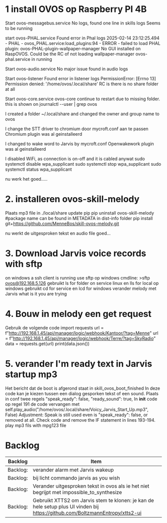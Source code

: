 # 1 install OVOS op Raspberry PI 4B

Start ovos-messagebus.service
No logs, found one line in skills logs
Seems to be running

start ovos-PHAL.service
Found error in Phal logs
2025-02-14 23:12:25.494 - PHAL - ovos_PHAL.service:load_plugins:94 - ERROR - failed to load PHAL plugin: ovos-PHAL-plugin-wallpaper-manager
No GUI installed on RaspOVOS. Could be the RC of not loading wallpaper-manager
ovos-phal.service in running

Start ovos-audio.service
No major issue found in audio logs

Start ovos-listener
Found error in listener logs
PermissionError: [Errno 13] Permission denied: '/home/ovos/.local/share'
RC is there is no share folder at all

Start ovos-core.service
ovos-core continue to restart due to missing folder.
this is shown on journalctl --user | grep ovos

I created a folder ~/.local/share and changed the owner and group name to ovos

I change the STT driver to chromium door mycroft.conf aan te passen
Chromium plugin was al geinstalleerd

I changed to wake word to Jarvis by mycroft.conf 
Openwakework plugin was al geinstalleerd

I disabled WiFi, as connection is on-off and it is cabled anywat
sudo systemctl disable wpa_supplicant
sudo systemctl stop wpa_supplicant
sudo systemctl status wpa_supplicant

nu werk het goed.....


# 2. installeren ovos-skill-melody
Plaats mp3 file in ./local/share
update pip
pip uninstall ovos-skill-melody #package name can be found in METADATA in dist-info folder
pip install git+https://github.com/MenneBos/skill-ovos-melody.git

nu werkt de uitgesproken tekst en audio file goed...

# 3. Download Jarvis voice records with sftp
on windows a ssh client is running
use sftp op windows cmdline: >sftp ovos@192.168.5.126
gebruikt ls for folder on service linux en lls for local op windows
gebruikt cd for service en lcd for windows
verander melody met Jarvis what is it you are trying

# 4. Bouw in melody een get request 
Gebruik de volgende code
import requests
url = f"http://192.168.1.45/api/manager/logic/webhook/Kantoor/?tag=Menne"
url = f"http://192.168.1.45/api/manager/logic/webhook/Terre/?tag=SkyRadio"
data = requests.get(url)
print(data.json())

# 5. verander I'm ready text in Jarvis startup mp3
Het bericht dat de boot is afgerond staat in skill_ovos_boot_finished
In deze code kan je kiezen tussen een dialog gesporken tekst of een sound.
Plaats in conf twee regels
"speak_ready": false,
"ready_sound": true,
In __init__ code op regel 191 de code vervangen met 
self.play_audio("/home/ovos/.local/share/Voicy_Jarvis_Start_Up.mp3", False)
Adjustment: Speak is still used even is "speak_ready": false, or removed at all.
Check code and remove the IF statement in lines 193-194.
play mp3 fils with mpg123 file

# Backlog
| Backlog| Item|
| ------| -----|
|Backlog:| verander alarm met Jarvis wakeup|
|Backlog:| bij licht commando jarvis as you wish|
|Backlog:| Verander uitgesproken tekst in ovos als ie het niet begrijpt met impossible_to_synthesize|
|Backlog:| Gebruikt XTTS2 om Jarvis stem te klonen: je kan de hele setup plus UI vinden bij https://github.com/BoltzmannEntropy/xtts2-ui|
